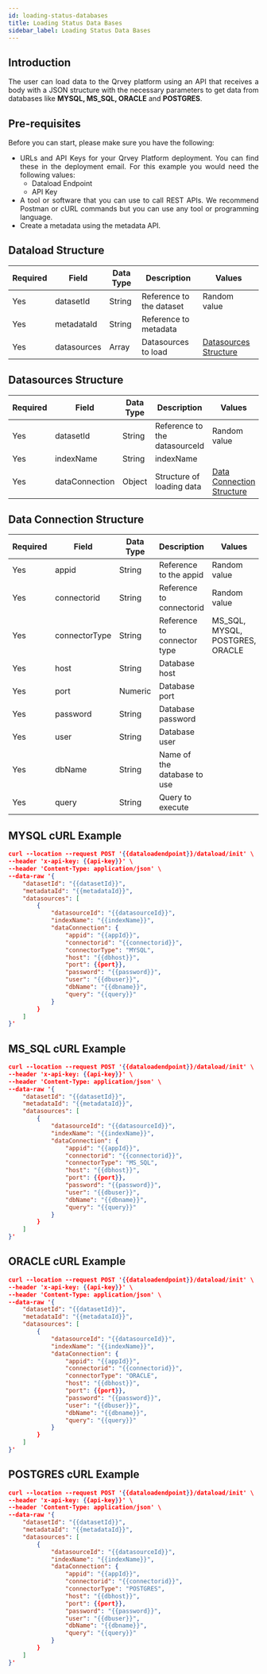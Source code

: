 ```yaml
---
id: loading-status-databases
title: Loading Status Data Bases
sidebar_label: Loading Status Data Bases
---
```


<div style="text-align: justify">

## Introduction
The user can load data to the Qrvey platform using an API that receives a body with a JSON structure with the necessary parameters to get data from databases like **MYSQL, MS_SQL, ORACLE** and **POSTGRES**.

## Pre-requisites
Before you can start, please make sure you have the following:
* URLs and API Keys for your Qrvey Platform deployment. You can find these in the deployment email. For this example you would need the following values:
  * Dataload Endpoint
  * API Key 
* A tool or software that you can use to call REST APIs. We recommend Postman or cURL commands but you can use any tool or programming language.
* Create a metadata using the metadata API.

## Dataload Structure

<table class="demo">
	<thead>
	<tr>
		<th>Required</th>
		<th>Field</th>
        <th>Data Type</th>
		<th>Description</th>
        <th>Values</th>
	</tr>
	</thead>
	<tbody>
</td>
		<td>Yes</td>
        <td>datasetId</td>
        <td>String</td>
        <td>Reference to the dataset</td>
        <td>Random value</td>
	</tr>
	<tr>
		<td>Yes</td>
		<td>metadataId</td>
        <td>String</td>
        <td>Reference to metadata</td>
        <td></td>
    </tr>
	<tr>   
        <td>Yes</td>
        <td>datasources</td>
        <td>Array</td>
        <td>Datasources to load</td>
        <td><a href="https://docs.google.com/document/d/18r1MBDUP9k7ws81ZjKr0z8ct3hPTZt1w5WiYvynHbeE/edit#heading=h.1m16imwrw2yi">Datasources Structure</a></td>
    </tr>
	</tbody>
</table> 



## Datasources Structure

<table class="demo">
	<thead>
	<tr>
		<th>Required</th>
		<th>Field</th>
        <th>Data Type</th>
		<th>Description</th>
        <th>Values</th>
	</tr>
	</thead>
	<tbody>
</td>
		<td>Yes</td>
        <td>datasetId</td>
        <td>String</td>
        <td>Reference to the datasourceId</td>
        <td>Random value</td>
	</tr>
	<tr>
		<td>Yes</td>
		<td>indexName</td>
        <td>String</td>
        <td>indexName</td>
        <td></td>
    </tr>
	<tr>   
        <td>Yes</td>
        <td>dataConnection</td>
        <td>Object</td>
        <td>Structure of loading data</td>
        <td><a href="https://docs.google.com/document/d/18r1MBDUP9k7ws81ZjKr0z8ct3hPTZt1w5WiYvynHbeE/edit#heading=h.rpe2ir16bixy">Data Connection Structure</a></td>
    </tr>
	</tbody>
</table> 


## Data Connection Structure

<table class="demo">
	<thead>
	<tr>
		<th>Required</th>
		<th>Field</th>
        <th>Data Type</th>
		<th>Description</th>
        <th>Values</th>
	</tr>
	</thead>
	<tbody>
</td>
		<td>Yes</td>
        <td>appid</td>
        <td>String</td>
        <td>Reference to the appid</td>
        <td>Random value</td>
	</tr>
	<tr>
		<td>Yes</td>
		<td>connectorid</td>
        <td>String</td>
        <td>Reference to connectorid</td>
        <td>Random value</td>
    </tr>
	<tr>   
        <td>Yes</td>
        <td>connectorType</td>
        <td>String</td>
        <td>Reference to connector type</td>
        <td>MS_SQL, MYSQL, POSTGRES, ORACLE</td>
    </tr>
    <tr>   
        <td>Yes</td>
        <td>host</td>
        <td>String</td>
        <td>Database host</td>
        <td> </td>
    </tr>
    <tr>   
        <td>Yes</td>
        <td>port</td>
        <td>Numeric</td>
        <td>Database port</td>
        <td> </td>
    </tr>
    <tr>   
        <td>Yes</td>
        <td>password</td>
        <td>String</td>
        <td>Database password</td>
        <td> </td>
    </tr>
    <tr>   
        <td>Yes</td>
        <td>user</td>
        <td>String</td>
        <td>Database user</td>
        <td> </td>
    </tr>
    <tr>   
        <td>Yes</td>
        <td>dbName</td>
        <td>String</td>
        <td>Name of the database to use</td>
        <td> </td>
    </tr>
    <tr>   
        <td>Yes</td>
        <td>query</td>
        <td>String</td>
        <td>Query to execute</td>
        <td> </td>
    </tr>
	</tbody>
</table> 


## MYSQL cURL Example

```JSON
curl --location --request POST '{{dataloadendpoint}}/dataload/init' \
--header 'x-api-key: {{api-key}}' \
--header 'Content-Type: application/json' \
--data-raw '{
    "datasetId": "{{datasetId}}",
    "metadataId": "{{metadataId}}",
    "datasources": [
        {
            "datasourceId": "{{datasourceId}}",
            "indexName": "{{indexName}}",
            "dataConnection": {
                "appid": "{{appId}}",
                "connectorid": "{{connectorid}}",
                "connectorType": "MYSQL",
                "host": "{{dbhost}}",
                "port": {{port}},
                "password": "{{password}}",
                "user": "{{dbuser}}",
                "dbName": "{{dbname}}",
                "query": "{{query}}"
            }
        }
    ]
}'
```

## MS_SQL cURL Example

```JSON
curl --location --request POST '{{dataloadendpoint}}/dataload/init' \
--header 'x-api-key: {{api-key}}' \
--header 'Content-Type: application/json' \
--data-raw '{
    "datasetId": "{{datasetId}}",
    "metadataId": "{{metadataId}}",
    "datasources": [
        {
            "datasourceId": "{{datasourceId}}",
            "indexName": "{{indexName}}",
            "dataConnection": {
                "appid": "{{appId}}",
                "connectorid": "{{connectorid}}",
                "connectorType": "MS_SQL",
                "host": "{{dbhost}}",
                "port": {{port}},
                "password": "{{password}}",
                "user": "{{dbuser}}",
                "dbName": "{{dbname}}",
                "query": "{{query}}"
            }
        }
    ]
}'
```

## ORACLE cURL Example

```JSON
curl --location --request POST '{{dataloadendpoint}}/dataload/init' \
--header 'x-api-key: {{api-key}}' \
--header 'Content-Type: application/json' \
--data-raw '{
    "datasetId": "{{datasetId}}",
    "metadataId": "{{metadataId}}",
    "datasources": [
        {
            "datasourceId": "{{datasourceId}}",
            "indexName": "{{indexName}}",
            "dataConnection": {
                "appid": "{{appId}}",
                "connectorid": "{{connectorid}}",
                "connectorType": "ORACLE",
                "host": "{{dbhost}}",
                "port": {{port}},
                "password": "{{password}}",
                "user": "{{dbuser}}",
                "dbName": "{{dbname}}",
                "query": "{{query}}"
            }
        }
    ]
}'

```

## POSTGRES cURL Example

```JSON
curl --location --request POST '{{dataloadendpoint}}/dataload/init' \
--header 'x-api-key: {{api-key}}' \
--header 'Content-Type: application/json' \
--data-raw '{
    "datasetId": "{{datasetId}}",
    "metadataId": "{{metadataId}}",
    "datasources": [
        {
            "datasourceId": "{{datasourceId}}",
            "indexName": "{{indexName}}",
            "dataConnection": {
                "appid": "{{appId}}",
                "connectorid": "{{connectorid}}",
                "connectorType": "POSTGRES",
                "host": "{{dbhost}}",
                "port": {{port}},
                "password": "{{password}}",
                "user": "{{dbuser}}",
                "dbName": "{{dbname}}",
                "query": "{{query}}"
            }
        }
    ]
}'

```

